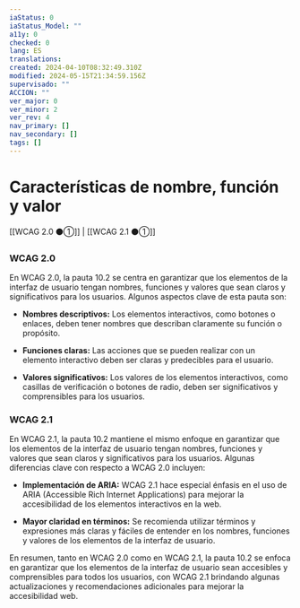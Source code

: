 ```yaml
---
iaStatus: 0
iaStatus_Model: ""
a11y: 0
checked: 0
lang: ES
translations: 
created: 2024-04-10T08:32:49.310Z
modified: 2024-05-15T21:34:59.156Z
supervisado: ""
ACCION: ""
ver_major: 0
ver_minor: 2
ver_rev: 4
nav_primary: []
nav_secondary: []
tags: []
---
```

# Características de nombre, función y valor

[[WCAG 2.0 ⚫①]] | [[WCAG 2.1 ⚫①]]

### WCAG 2.0
En WCAG 2.0, la pauta 10.2 se centra en garantizar que los elementos de la interfaz de usuario tengan nombres, funciones y valores que sean claros y significativos para los usuarios. Algunos aspectos clave de esta pauta son:

- **Nombres descriptivos:** Los elementos interactivos, como botones o enlaces, deben tener nombres que describan claramente su función o propósito.
  
- **Funciones claras:** Las acciones que se pueden realizar con un elemento interactivo deben ser claras y predecibles para el usuario.
  
- **Valores significativos:** Los valores de los elementos interactivos, como casillas de verificación o botones de radio, deben ser significativos y comprensibles para los usuarios.

### WCAG 2.1
En WCAG 2.1, la pauta 10.2 mantiene el mismo enfoque en garantizar que los elementos de la interfaz de usuario tengan nombres, funciones y valores que sean claros y significativos para los usuarios. Algunas diferencias clave con respecto a WCAG 2.0 incluyen:

- **Implementación de ARIA:** WCAG 2.1 hace especial énfasis en el uso de ARIA (Accessible Rich Internet Applications) para mejorar la accesibilidad de los elementos interactivos en la web.
  
- **Mayor claridad en términos:** Se recomienda utilizar términos y expresiones más claras y fáciles de entender en los nombres, funciones y valores de los elementos de la interfaz de usuario.

En resumen, tanto en WCAG 2.0 como en WCAG 2.1, la pauta 10.2 se enfoca en garantizar que los elementos de la interfaz de usuario sean accesibles y comprensibles para todos los usuarios, con WCAG 2.1 brindando algunas actualizaciones y recomendaciones adicionales para mejorar la accesibilidad web.
